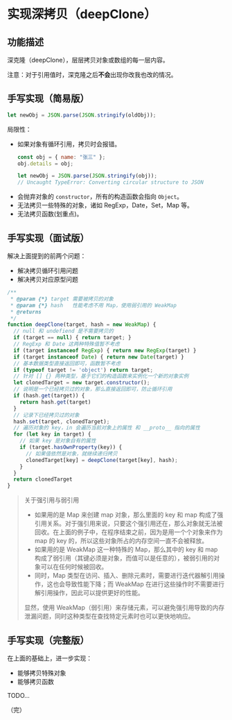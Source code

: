 # 实现深拷贝（deepClone）

## 功能描述

深克隆（deepClone），层层拷贝对象或数组的每一层内容。

注意：对于引用值时，深克隆之后**不会**出现你改我也改的情况。

## 手写实现（简易版）

```javascript
let newObj = JSON.parse(JSON.stringify(oldObj));
```

局限性：

* 如果对象有循环引用，拷贝时会报错。
  ```javascript
  const obj = { name: "张三" };
  obj.details = obj;
  
  let newObj = JSON.parse(JSON.stringify(obj));
  // Uncaught TypeError: Converting circular structure to JSON
  ```
* 会抛弃对象的 `constructor`，所有的构造函数会指向 `Object`。
* 无法拷贝一些特殊的对象，诸如 RegExp，Date，Set，Map 等。
* 无法拷贝函数(划重点)。

## 手写实现（面试版）

解决上面提到的前两个问题：

* 解决拷贝循环引用问题
* 解决拷贝对应原型问题

```javascript
/**
 * @param {*} target 需要被拷贝的对象
 * @param {*} hash   性能考虑不用 Map，使用弱引用的 WeakMap
 * @returns
 */
function deepClone(target, hash = new WeakMap) {
  // null 和 undefiend 是不需要拷贝的
  if (target == null) { return target; }
  // RegExp 和 Date 这两种特殊值暂不考虑
  if (target instanceof RegExp) { return new RegExp(target) }
  if (target instanceof Date) { return new Date(target) }
  // 基本数据类型直接返回即可，函数暂不考虑
  if (typeof target != 'object') return target;
  // 针对 [] {} 两种类型，基于它们的构造函数来实例化一个新的对象实例
  let clonedTarget = new target.constructor();
  // 说明是一个已经拷贝过的对象，那么直接返回即可，防止循环引用
  if (hash.get(target)) {
    return hash.get(target)
  }
  // 记录下已经拷贝过的对象
  hash.set(target, clonedTarget);
  // 遍历对象的 key，in 会遍历当前对象上的属性 和 __proto__ 指向的属性
  for (let key in target) {
    // 如果 key 是对象自有的属性
    if (target.hasOwnProperty(key)) {
      // 如果值依然是对象，就继续递归拷贝
      clonedTarget[key] = deepClone(target[key], hash);
    }
  }
  return clonedTarget
}
```

> 关于强引用与弱引用
> * 如果用的是 Map 来创建 map 对象，那么里面的 key 和 map 构成了强引用关系。对于强引用来说，只要这个强引用还在，那么对象就无法被回收。在上面的例子中，在程序结束之前，因为是用一个个对象来作为 map 的 key 的，所以这些对象所占的内存空间一直不会被释放。
> * 如果用的是 WeakMap 这一种特殊的 Map，那么其中的 key 和 map 构成了弱引用（其键必须是对象，而值可以是任意的），被弱引用的对象可以在任何时候被回收。
> * 同时，Map 类型在访问、插入、删除元素时，需要进行迭代器解引用操作，这也会导致性能下降；而 WeakMap 在进行这些操作时不需要进行解引用操作，因此可以提供更好的性能。
>
> 显然，使用 WeakMap（弱引用）来存储元素，可以避免强引用导致的内存泄漏问题，同时这种类型在查找特定元素时也可以更快地响应。

## 手写实现（完整版）

在上面的基础上，进一步实现：

* 能够拷贝特殊对象
* 能够拷贝函数

TODO...

（完）
